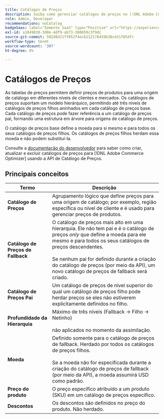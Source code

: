 ```yaml
---
title: Catálogos de Preços
description: Saiba como gerenciar catálogos de preços no [!DNL Adobe Commerce Optimizer].
role: Admin, Developer
recommendations: noCatalog
badgeSaas: label="Somente SaaS" type="Positive" url="https://experienceleague.adobe.com/en/docs/commerce/user-guides/product-solutions" tooltip="Aplicável somente a projetos do Adobe Commerce as a Cloud Service e do Adobe Commerce Optimizer (infraestrutura SaaS gerenciada pela Adobe)."
exl-id: a1849830-3d0e-4df9-ab73-380659c3f9dc
source-git-commit: 502d8d21ff052f4ecb212176459b38ce51f85dfc
workflow-type: tm+mt
source-wordcount: '307'
ht-degree: 0%

---
```


# Catálogos de Preços

As tabelas de preços permitem definir preços de produtos para uma origem de catálogo em diferentes níveis de clientes e mercados. Os catálogos de preços suportam um modelo hierárquico, permitindo até três níveis de catálogos de preços filhos aninhados em cada catálogo de preços base. Cada catálogo de preços pode fazer referência a um catálogo de preços pai, formando uma estrutura em árvore para origens de catálogo de preços.

O catálogo de preços base define a moeda para si mesmo e para todos os seus catálogos de preços filhos. Os catálogos de preços filhos herdam essa moeda e não podem substituí-la.

Consulte a [documentação do desenvolvedor](https://developer.adobe.com/commerce/services/reference/rest/) para saber como criar, atualizar e excluir catálogos de preços para [!DNL Adobe Commerce Optimizer] usando a API de Catálogo de Preços.

## Principais conceitos

| Termo | Descrição |
|------|-------------|
| **Catálogo de Preços** | Agrupamento lógico que define preços para uma origem de catálogo; por exemplo, região específica ou nível de cliente e é usado para gerenciar preços de produtos. |
| **Catálogo de Preços de Fallback** | O catálogo de preços mais alto em uma hierarquia. Ele não tem pai e é o catálogo de preços *only* que define a moeda para ele mesmo e para todos os seus catálogos de preços descendentes.<br/><br/>Se nenhum pai for definido durante a criação do catálogo de preços (por meio da API), um novo catálogo de preços de fallback será criado. |
| **Catálogo de Preços Pai** | Um catálogo de preços de nível superior do qual um catálogo de preços filho pode herdar preços se eles não estiverem explicitamente definidos no filho. |
| **Profundidade da Hierarquia** | Máximo de três níveis (Fallback -> Filho -> Netinho)<br/><br/>não aplicados no momento da assimilação. |
| **Moeda** | Definido somente para o catálogo de preços de fallback. Herdado por todos os catálogos de preços filhos.<br/><br/>Se a moeda não for especificada durante a criação do catálogo de preços de fallback (por meio da API), a moeda assumirá USD como padrão. |
| **Preço do produto** | O preço específico atribuído a um produto (SKU) em um catálogo de preços específico. |
| **Descontos** | Os descontos são definidos no preço do produto. Não herdado. |

